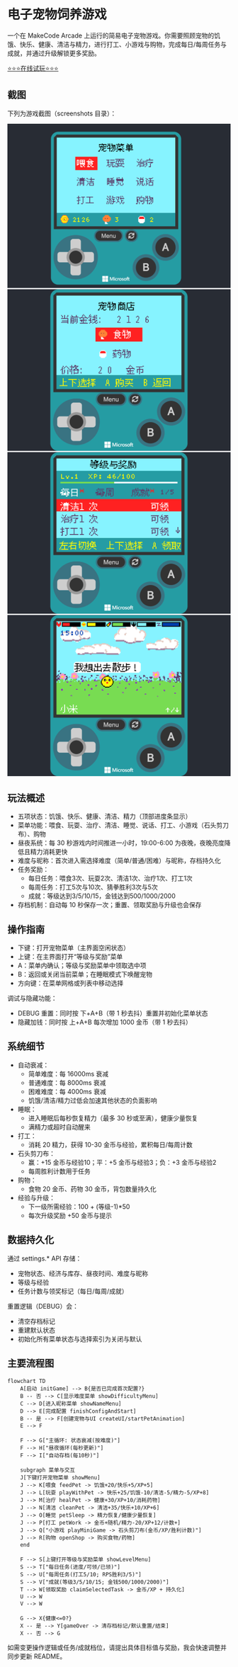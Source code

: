 # 电子宠物饲养游戏

一个在 MakeCode Arcade 上运行的简易电子宠物游戏。你需要照顾宠物的饥饿、快乐、健康、清洁与精力，进行打工、小游戏与购物，完成每日/每周任务与成就，并通过升级解锁更多奖励。

[⭐️⭐️⭐️在线试玩⭐️⭐️⭐️](https://arcade.makecode.com/86610-83469-20714-57384)

## 截图

下列为游戏截图（screenshots 目录）：

![游戏截图1](screenshots/1.png)
![游戏截图2](screenshots/2.png)
![游戏截图3](screenshots/3.png)
![游戏截图4](screenshots/4.png)

## 玩法概述

- 五项状态：饥饿、快乐、健康、清洁、精力（顶部进度条显示）
- 菜单功能：喂食、玩耍、治疗、清洁、睡觉、说话、打工、小游戏（石头剪刀布）、购物
- 昼夜系统：每 30 秒游戏内时间推进一小时，19:00-6:00 为夜晚，夜晚亮度降低且精力消耗更快
- 难度与昵称：首次进入需选择难度（简单/普通/困难）与昵称，存档持久化
- 任务奖励：
  - 每日任务：喂食3次、玩耍2次、清洁1次、治疗1次、打工1次
  - 每周任务：打工5次与10次、猜拳胜利3次与5次
  - 成就：等级达到3/5/10/15，金钱达到500/1000/2000
- 存档机制：自动每 10 秒保存一次；重置、领取奖励与升级也会保存

## 操作指南

- 下键：打开宠物菜单（主界面空闲状态）
- 上键：在主界面打开“等级与奖励”菜单
- A：菜单内确认；等级与奖励菜单中领取选中项
- B：返回或关闭当前菜单；在睡眠模式下唤醒宠物
- 方向键：在菜单网格或列表中移动选择

调试与隐藏功能：
- DEBUG 重置：同时按 下+A+B（带 1 秒去抖）重置并初始化菜单状态
- 隐藏加钱：同时按 上+A+B 每次增加 1000 金币（带 1 秒去抖）

## 系统细节

- 自动衰减：
  - 简单难度：每 16000ms 衰减
  - 普通难度：每 8000ms 衰减
  - 困难难度：每 4000ms 衰减
  - 饥饿/清洁/精力过低会加速其他状态的负面影响
- 睡眠：
  - 进入睡眠后每秒恢复精力（最多 30 秒或至满），健康少量恢复
  - 满精力或超时自动醒来
- 打工：
  - 消耗 20 精力，获得 10-30 金币与经验，累积每日/每周计数
- 石头剪刀布：
  - 赢：+15 金币与经验10；平：+5 金币与经验3；负：+3 金币与经验2
  - 每周胜利计数用于任务
- 购物：
  - 食物 20 金币、药物 30 金币，背包数量持久化
- 经验与升级：
  - 下一级所需经验：100 + (等级-1)*50
  - 每次升级奖励 +50 金币与提示

## 数据持久化

通过 settings.* API 存储：
- 宠物状态、经济与库存、昼夜时间、难度与昵称
- 等级与经验
- 任务计数与领奖标记（每日/每周/成就）

重置逻辑（DEBUG）会：
- 清空存档标记
- 重建默认状态
- 初始化所有菜单状态与选择索引为关闭与默认

## 主要流程图

```mermaid
flowchart TD
    A[启动 initGame] --> B{是否已完成首次配置?}
    B -- 否 --> C[显示难度菜单 showDifficultyMenu]
    C --> D[进入昵称菜单 showNameMenu]
    D --> E[完成配置 finishConfigAndStart]
    B -- 是 --> F[创建宠物与UI createUI/startPetAnimation]
    E --> F

    F --> G["主循环: 状态衰减(按难度)"]
    F --> H["昼夜循环(每秒更新)"]
    F --> I["自动存档(每10秒)"]

    subgraph 菜单与交互
    J[下键打开宠物菜单 showMenu]
    J --> K[喂食 feedPet -> 饥饿+20/快乐+5/XP+5]
    J --> L[玩耍 playWithPet -> 快乐+25/饥饿-10/清洁-5/精力-5/XP+8]
    J --> M[治疗 healPet -> 健康+30/XP+10/消耗药物]
    J --> N[清洁 cleanPet -> 清洁+35/快乐+10/XP+6]
    J --> O[睡觉 petSleep -> 精力恢复/健康少量恢复]
    J --> P[打工 petWork -> 金币+随机/精力-20/XP+12/计数+]
    J --> Q["小游戏 playMiniGame -> 石头剪刀布(金币/XP/胜利计数)"]
    J --> R[购物 openShop -> 购买食物/药物]
    end

    F --> S[上键打开等级与奖励菜单 showLevelMenu]
    S --> T["每日任务(进度/可领/已领)"]
    S --> U["每周任务(打工5/10; RPS胜利3/5)"]
    S --> V["成就(等级3/5/10/15; 金钱500/1000/2000)"]
    T --> W[领取奖励 claimSelectedTask -> 金币/XP + 持久化]
    U --> W
    V --> W

    G --> X{健康<=0?}
    X -- 是 --> Y[gameOver -> 清存档标记/默认重置/结束]
    X -- 否 --> G
```


如需变更操作逻辑或任务/成就档位，请提出具体目标值与奖励，我会快速调整并同步更新 README。